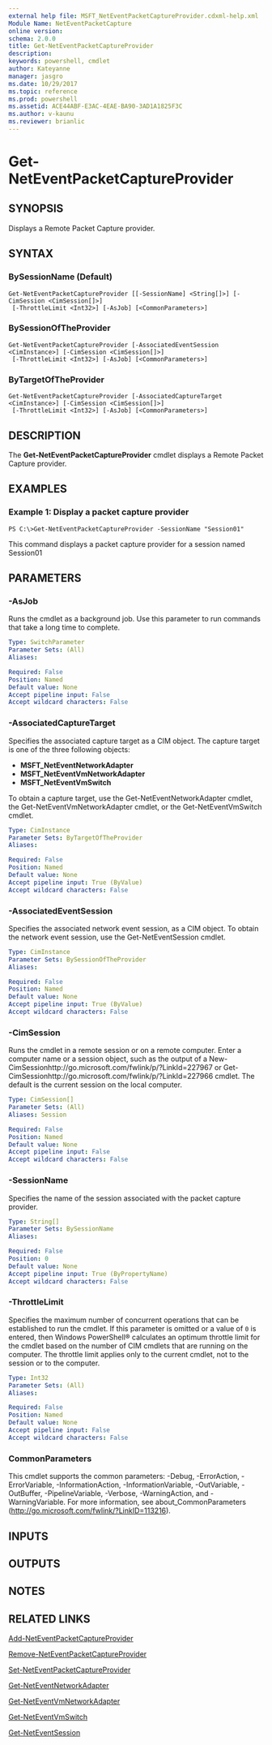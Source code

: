 ```yaml
---
external help file: MSFT_NetEventPacketCaptureProvider.cdxml-help.xml
Module Name: NetEventPacketCapture
online version: 
schema: 2.0.0
title: Get-NetEventPacketCaptureProvider
description: 
keywords: powershell, cmdlet
author: Kateyanne
manager: jasgro
ms.date: 10/29/2017
ms.topic: reference
ms.prod: powershell
ms.assetid: ACE44ABF-E3AC-4EAE-BA90-3AD1A1825F3C
ms.author: v-kaunu
ms.reviewer: brianlic
---
```


# Get-NetEventPacketCaptureProvider

## SYNOPSIS
Displays a Remote Packet Capture provider.

## SYNTAX

### BySessionName (Default)
```
Get-NetEventPacketCaptureProvider [[-SessionName] <String[]>] [-CimSession <CimSession[]>]
 [-ThrottleLimit <Int32>] [-AsJob] [<CommonParameters>]
```

### BySessionOfTheProvider
```
Get-NetEventPacketCaptureProvider [-AssociatedEventSession <CimInstance>] [-CimSession <CimSession[]>]
 [-ThrottleLimit <Int32>] [-AsJob] [<CommonParameters>]
```

### ByTargetOfTheProvider
```
Get-NetEventPacketCaptureProvider [-AssociatedCaptureTarget <CimInstance>] [-CimSession <CimSession[]>]
 [-ThrottleLimit <Int32>] [-AsJob] [<CommonParameters>]
```

## DESCRIPTION
The **Get-NetEventPacketCaptureProvider** cmdlet displays a Remote Packet Capture provider.

## EXAMPLES

### Example 1: Display a packet capture provider
```
PS C:\>Get-NetEventPacketCaptureProvider -SessionName "Session01"
```

This command displays a packet capture provider for a session named Session01

## PARAMETERS

### -AsJob
Runs the cmdlet as a background job. Use this parameter to run commands that take a long time to complete.

```yaml
Type: SwitchParameter
Parameter Sets: (All)
Aliases: 

Required: False
Position: Named
Default value: None
Accept pipeline input: False
Accept wildcard characters: False
```

### -AssociatedCaptureTarget
Specifies the associated capture target as a CIM object.
The capture target is one of the three following objects: 

- **MSFT_NetEventNetworkAdapter**
- **MSFT_NetEventVmNetworkAdapter**
- **MSFT_NetEventVmSwitch**

To obtain a capture target, use the Get-NetEventNetworkAdapter cmdlet, the Get-NetEventVmNetworkAdapter cmdlet, or the Get-NetEventVmSwitch cmdlet.

```yaml
Type: CimInstance
Parameter Sets: ByTargetOfTheProvider
Aliases: 

Required: False
Position: Named
Default value: None
Accept pipeline input: True (ByValue)
Accept wildcard characters: False
```

### -AssociatedEventSession
Specifies the associated network event session, as a CIM object.
To obtain the network event session, use the Get-NetEventSession cmdlet.

```yaml
Type: CimInstance
Parameter Sets: BySessionOfTheProvider
Aliases: 

Required: False
Position: Named
Default value: None
Accept pipeline input: True (ByValue)
Accept wildcard characters: False
```

### -CimSession
Runs the cmdlet in a remote session or on a remote computer.
Enter a computer name or a session object, such as the output of a New-CimSessionhttp://go.microsoft.com/fwlink/p/?LinkId=227967 or Get-CimSessionhttp://go.microsoft.com/fwlink/p/?LinkId=227966 cmdlet.
The default is the current session on the local computer.

```yaml
Type: CimSession[]
Parameter Sets: (All)
Aliases: Session

Required: False
Position: Named
Default value: None
Accept pipeline input: False
Accept wildcard characters: False
```

### -SessionName
Specifies the name of the session associated with the packet capture provider.

```yaml
Type: String[]
Parameter Sets: BySessionName
Aliases: 

Required: False
Position: 0
Default value: None
Accept pipeline input: True (ByPropertyName)
Accept wildcard characters: False
```

### -ThrottleLimit
Specifies the maximum number of concurrent operations that can be established to run the cmdlet.
If this parameter is omitted or a value of `0` is entered, then Windows PowerShell® calculates an optimum throttle limit for the cmdlet based on the number of CIM cmdlets that are running on the computer.
The throttle limit applies only to the current cmdlet, not to the session or to the computer.

```yaml
Type: Int32
Parameter Sets: (All)
Aliases: 

Required: False
Position: Named
Default value: None
Accept pipeline input: False
Accept wildcard characters: False
```

### CommonParameters
This cmdlet supports the common parameters: -Debug, -ErrorAction, -ErrorVariable, -InformationAction, -InformationVariable, -OutVariable, -OutBuffer, -PipelineVariable, -Verbose, -WarningAction, and -WarningVariable. For more information, see about_CommonParameters (http://go.microsoft.com/fwlink/?LinkID=113216).

## INPUTS

## OUTPUTS

## NOTES

## RELATED LINKS

[Add-NetEventPacketCaptureProvider](./Add-NetEventPacketCaptureProvider.md)

[Remove-NetEventPacketCaptureProvider](./Remove-NetEventPacketCaptureProvider.md)

[Set-NetEventPacketCaptureProvider](./Set-NetEventPacketCaptureProvider.md)

[Get-NetEventNetworkAdapter](./Get-NetEventNetworkAdapter.md)

[Get-NetEventVmNetworkAdapter](./Get-NetEventVmNetworkAdapter.md)

[Get-NetEventVmSwitch](./Get-NetEventVmSwitch.md)

[Get-NetEventSession](./Get-NetEventSession.md)

